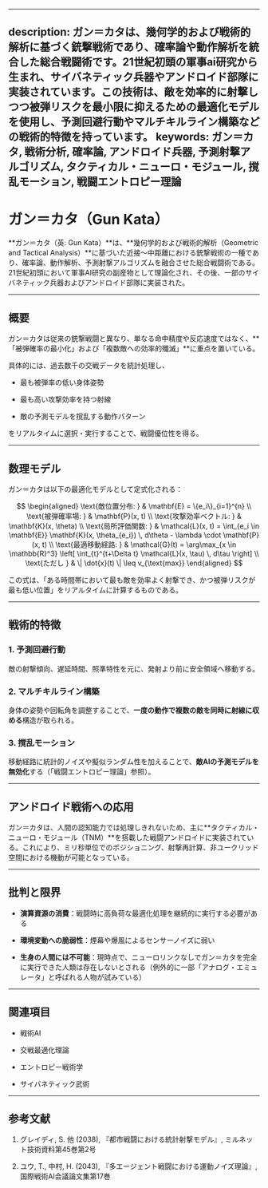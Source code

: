 ----------
description: ガン＝カタは、幾何学的および戦術的解析に基づく銃撃戦術であり、確率論や動作解析を統合した総合戦闘術です。21世紀初頭の軍事ai研究から生まれ、サイバネティック兵器やアンドロイド部隊に実装されています。この技術は、敵を効率的に射撃しつつ被弾リスクを最小限に抑えるための最適化モデルを使用し、予測回避行動やマルチキルライン構築などの戦術的特徴を持っています。
keywords: ガン＝カタ, 戦術分析, 確率論, アンドロイド兵器, 予測射撃アルゴリズム, タクティカル・ニューロ・モジュール, 撹乱モーション, 戦闘エントロピー理論
----------

ガン＝カタ（Gun Kata）
===============
\*\*ガン＝カタ（英: Gun Kata）\*\*は、\*\*幾何学的および戦術的解析（Geometric and Tactical Analysis）\*\*に基づいた近接～中距離における銃撃戦術の一種であり、確率論、動作解析、予測射撃アルゴリズムを融合させた総合戦闘術である。21世紀初頭において軍事AI研究の副産物として理論化され、その後、一部のサイバネティック兵器およびアンドロイド部隊に実装された。

* * *

概要
--

ガン＝カタは従来の銃撃戦闘と異なり、単なる命中精度や反応速度ではなく、\*\*「被弾確率の最小化」および「複数敵への効率的殲滅」\*\*に重点を置いている。

具体的には、過去数千の交戦データを統計処理し、

*   最も被弾率の低い身体姿勢
    
*   最も高い攻撃効率を持つ射線
    
*   敵の予測モデルを撹乱する動作パターン
    

をリアルタイムに選択・実行することで、戦闘優位性を得る。

* * *

数理モデル
-----

ガン＝カタは以下の最適化モデルとして定式化される：

$$
\begin{aligned}
\text{敵位置分布: } & \mathbf{E} = \{e_i\}_{i=1}^{n} \\
\text{被弾確率場: } & \mathbf{P}(x, t) \\
\text{攻撃効率ベクトル: } & \mathbf{K}(x, \theta) \\
\text{局所評価関数: } & \mathcal{L}(x, t) = \int_{e_i \in \mathbf{E}} \mathbf{K}(x, \theta_{e_i}) \, d\theta - \lambda \cdot \mathbf{P}(x, t) \\
\text{最適移動経路: } & \mathcal{G}(t) = \arg\max_{x \in \mathbb{R}^3} \left[ \int_{t}^{t+\Delta t} \mathcal{L}(x, \tau) \, d\tau \right] \\
\text{ただし } & \| \dot{x}(t) \| \leq v_{\text{max}}
\end{aligned}
$$

この式は、「ある時間帯において最も敵を効率よく射撃でき、かつ被弾リスクが最も低い位置」をリアルタイムに計算するものである。

* * *

戦術的特徴
-----

### 1\. **予測回避行動**

敵の射撃傾向、遅延時間、照準特性を元に、発射より前に安全領域へ移動する。

### 2\. **マルチキルライン構築**

身体の姿勢や回転角を調整することで、**一度の動作で複数の敵を同時に射線に収める**構造が取られる。

### 3\. **撹乱モーション**

移動経路に統計的ノイズや擬似ランダム性を加えることで、**敵AIの予測モデルを無効化**する（「戦闘エントロピー理論」参照）。

* * *

アンドロイド戦術への応用
------------

ガン＝カタは、人間の認知能力では処理しきれないため、主に\*\*タクティカル・ニューロ・モジュール（TNM）\*\*を搭載した戦闘アンドロイドに実装されている。これにより、ミリ秒単位でのポジショニング、射撃再計算、非ユークリッド空間における機動が可能となっている。

* * *

批判と限界
-----

*   **演算資源の消費**：戦闘時に高負荷な最適化処理を継続的に実行する必要がある
    
*   **環境変動への脆弱性**：煙幕や爆風によるセンサーノイズに弱い
    
*   **生身の人間には不可能**：現時点で、ニューロリンクなしでガン＝カタを完全に実行できた人類は存在しないとされる（例外的に一部「アナログ・エミュレータ」と呼ばれる人物が試みている）
    

* * *

関連項目
----

*   戦術AI
    
*   交戦最適化理論
    
*   エントロピー戦術学
    
*   サイバネティック武術
    

* * *

参考文献
----

1.  グレイディ, S. 他 (2038), 『都市戦闘における統計射撃モデル』, ミルネット技術資料第45巻第2号
    
2.  ユウ, T., 中村, H. (2043), 『多エージェント戦闘における運動ノイズ理論』, 国際戦術AI会議論文集第17巻
    